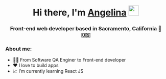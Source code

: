<h1 align="center">Hi there, I'm <a href="https://angelinakochikov.netlify.app/" target="_blank">Angelina</a> 
<img src="https://github.com/blackcater/blackcater/raw/main/images/Hi.gif" height="32"/></h1>
<h3 align="center">Front-end web developer based in Sacramento, California 🌴 🇺🇸</h3>


<h3>About me:</h3>
<ul>
<li> 🙌🏻 From Software QA Enginer to Front-end developer</li>
<li> ❤️ I love to build apps</li>
<li> 📈 I’m currently learning React JS</li>
  
</ul>



<!---
Angelina-Kochikov-QA/Angelina-Kochikov-QA is a ✨ special ✨ repository because its `README.md` (this file) appears on your GitHub profile.
You can click the Preview link to take a look at your changes.
--->
